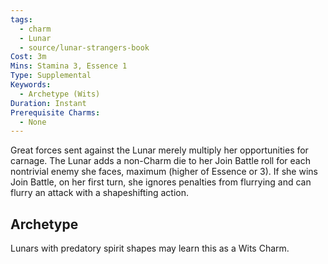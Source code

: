 ```yaml
---
tags:
  - charm
  - Lunar
  - source/lunar-strangers-book
Cost: 3m
Mins: Stamina 3, Essence 1
Type: Supplemental
Keywords:
  - Archetype (Wits)
Duration: Instant
Prerequisite Charms:
  - None
---
```

Great forces sent against the Lunar merely multiply her opportunities for carnage.
The Lunar adds a non-Charm die to her Join Battle roll for each nontrivial enemy she faces, maximum (higher of Essence or 3). If she wins Join Battle, on her first turn, she ignores penalties from flurrying and can flurry an attack with a shapeshifting action.

## Archetype 
Lunars with predatory spirit shapes may learn this as a Wits Charm.